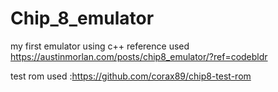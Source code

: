 # Chip_8_emulator
my first emulator using c++
reference used https://austinmorlan.com/posts/chip8_emulator/?ref=codebldr

test rom used :https://github.com/corax89/chip8-test-rom